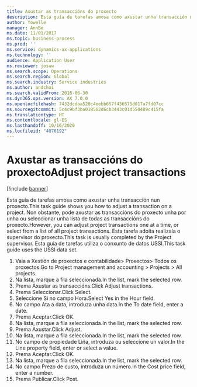 ```yaml
---
title: Axustar as transaccións do proxecto
description: Esta guía de tarefas amosa como axustar unha transacción nun proxecto.
author: Yowelle
manager: AnnBe
ms.date: 11/01/2017
ms.topic: business-process
ms.prod: ''
ms.service: dynamics-ax-applications
ms.technology: ''
audience: Application User
ms.reviewer: josaw
ms.search.scope: Operations
ms.search.region: Global
ms.search.industry: Service industries
ms.author: andchoi
ms.search.validFrom: 2016-06-30
ms.dyn365.ops.version: AX 7.0.0
ms.openlocfilehash: 7432dcdaa520c4eebb657f436575d017a7fd07cc
ms.sourcegitcommit: 5c4c9bf3ba018562d6cb3443c01d550489c415fa
ms.translationtype: HT
ms.contentlocale: gl-ES
ms.lasthandoff: 10/16/2020
ms.locfileid: "4076192"
---
```

# <a name="adjust-project-transactions"></a><span data-ttu-id="4a1eb-103">Axustar as transaccións do proxecto</span><span class="sxs-lookup"><span data-stu-id="4a1eb-103">Adjust project transactions</span></span>

[!include [banner](../../includes/banner.md)]

<span data-ttu-id="4a1eb-104">Esta guía de tarefas amosa como axustar unha transacción nun proxecto.</span><span class="sxs-lookup"><span data-stu-id="4a1eb-104">This task guide shows you how to adjust a transaction on a project.</span></span> <span data-ttu-id="4a1eb-105">Non obstante, pode axustar as transaccións do proxecto unha por unha ou seleccionar unha lista de todas as transaccións do proxecto.</span><span class="sxs-lookup"><span data-stu-id="4a1eb-105">However, you can adjust project transactions one at a time, or select from a list of all project transactions.</span></span> <span data-ttu-id="4a1eb-106">Esta tarefa adoita realizala o supervisor do proxecto.</span><span class="sxs-lookup"><span data-stu-id="4a1eb-106">This task is usually completed by the Project supervisor.</span></span> <span data-ttu-id="4a1eb-107">Esta guía de tarefas utiliza o conxunto de datos USSI.</span><span class="sxs-lookup"><span data-stu-id="4a1eb-107">This task guide uses the USSI data set.</span></span>

1. <span data-ttu-id="4a1eb-108">Vaia a Xestión de proxectos e contabilidade> Proxectos> Todos os proxectos.</span><span class="sxs-lookup"><span data-stu-id="4a1eb-108">Go to Project management and accounting > Projects > All projects.</span></span> 
2. <span data-ttu-id="4a1eb-109">Na lista, marque a fila seleccionada.</span><span class="sxs-lookup"><span data-stu-id="4a1eb-109">In the list, mark the selected row.</span></span> 
3. <span data-ttu-id="4a1eb-110">Prema Axustar as transaccións.</span><span class="sxs-lookup"><span data-stu-id="4a1eb-110">Click Adjust transactions.</span></span> 
4. <span data-ttu-id="4a1eb-111">Prema Seleccionar.</span><span class="sxs-lookup"><span data-stu-id="4a1eb-111">Click Select.</span></span> 
5. <span data-ttu-id="4a1eb-112">Seleccione Si no campo Hora.</span><span class="sxs-lookup"><span data-stu-id="4a1eb-112">Select Yes in the Hour field.</span></span> 
6. <span data-ttu-id="4a1eb-113">No campo Ata a data, introduza unha data.</span><span class="sxs-lookup"><span data-stu-id="4a1eb-113">In the To date field, enter a date.</span></span> 
7. <span data-ttu-id="4a1eb-114">Prema Aceptar.</span><span class="sxs-lookup"><span data-stu-id="4a1eb-114">Click OK.</span></span> 
8. <span data-ttu-id="4a1eb-115">Na lista, marque a fila seleccionada.</span><span class="sxs-lookup"><span data-stu-id="4a1eb-115">In the list, mark the selected row.</span></span> 
9. <span data-ttu-id="4a1eb-116">Prema Axustar.</span><span class="sxs-lookup"><span data-stu-id="4a1eb-116">Click Adjust.</span></span> 
10. <span data-ttu-id="4a1eb-117">Na lista, marque a fila seleccionada.</span><span class="sxs-lookup"><span data-stu-id="4a1eb-117">In the list, mark the selected row.</span></span> 
11. <span data-ttu-id="4a1eb-118">No campo de propiedade Liña, introduza ou seleccione un valor.</span><span class="sxs-lookup"><span data-stu-id="4a1eb-118">In the Line property field, enter or select a value.</span></span> 
12. <span data-ttu-id="4a1eb-119">Prema Aceptar.</span><span class="sxs-lookup"><span data-stu-id="4a1eb-119">Click OK.</span></span> 
13. <span data-ttu-id="4a1eb-120">Na lista, marque a fila seleccionada.</span><span class="sxs-lookup"><span data-stu-id="4a1eb-120">In the list, mark the selected row.</span></span> 
14. <span data-ttu-id="4a1eb-121">No campo Prezo de custo, introduza un número.</span><span class="sxs-lookup"><span data-stu-id="4a1eb-121">In the Cost price field, enter a number.</span></span> 
15. <span data-ttu-id="4a1eb-122">Prema Publicar.</span><span class="sxs-lookup"><span data-stu-id="4a1eb-122">Click Post.</span></span> 
